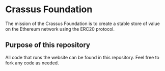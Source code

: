 # Crassus Foundation

The mission of the Crassus Foundation is to create a stable store of value on the Ethereum network using the ERC20 protocol.

## Purpose of this repository

All code that runs the website can be found in this repository. Feel free to fork any code as needed.